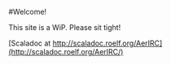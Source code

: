 #Welcome!

This site is a WiP. Please sit tight!

[Scaladoc at http://scaladoc.roelf.org/AerIRC](http://scaladoc.roelf.org/AerIRC/)

